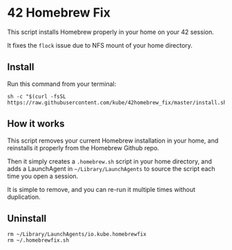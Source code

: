 42 Homebrew Fix
===============

This script installs Homebrew properly in your home on your 42 session.

It fixes the `flock` issue due to NFS mount of your home directory.


Install
-------
Run this command from your terminal:
```
sh -c "$(curl -fsSL https://raw.githubusercontent.com/kube/42homebrew_fix/master/install.sh)"
```

How it works
------------
This script removes your current Homebrew installation in your home, and reinstalls it properly from the Homebrew Github repo.

Then it simply creates a `.homebrew.sh` script in your home directory, and adds a LaunchAgent in `~/Library/LaunchAgents` to source the script each time you open a session.

It is simple to remove, and you can re-run it multiple times without duplication.


Uninstall
---------
```
rm ~/Library/LaunchAgents/io.kube.homebrewfix
rm ~/.homebrewfix.sh
```

